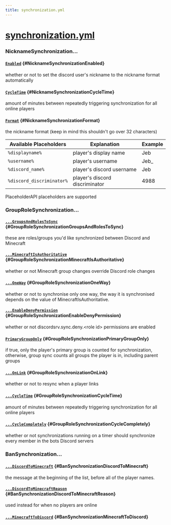```yaml
---
title: synchronization.yml
---
```


# [synchronization.yml](https://config.discordsrv.com/synchronization/_)

### NicknameSynchronization...
#### [`Enabled`](https://config.discordsrv.com/synchronization/NicknameSynchronizationEnabled) {#NicknameSynchronizationEnabled}
whether or not to set the discord user's nickname to the nickname format automatically

#### [`CycleTime`](https://config.discordsrv.com/synchronization/NicknameSynchronizationCycleTime) {#NicknameSynchronizationCycleTime}
amount of minutes between repeatedly triggering synchronization for all online players
#### [`Format`](https://config.discordsrv.com/synchronization/NicknameSynchronizationFormat) {#NicknameSynchronizationFormat}
the nickname format (keep in mind this shouldn't go over 32 characters)

| Available Placeholders    | Explanation                    | Example |
|---------------------------|--------------------------------|---------|
| `%displayname%`           | player's display name          | Jeb     |
| `%username%`              | player's username              | Jeb_    |
| `%discord_name%`          | player's discord username      | Jeb     |
| `%discord_discriminator%` | player's discord discriminator | 4988    |

PlaceholderAPI placeholders are supported

### GroupRoleSynchronization...
#### [`...GroupsAndRolesToSync`](https://config.discordsrv.com/synchronization/GroupRoleSynchronizationGroupsAndRolesToSync) {#GroupRoleSynchronizationGroupsAndRolesToSync}
these are roles/groups you'd like synchronized between Discord and Minecraft

#### [`...MinecraftIsAuthoritative`](https://config.discordsrv.com/synchronization/GroupRoleSynchronizationMinecraftIsAuthoritative) {#GroupRoleSynchronizationMinecraftIsAuthoritative}
whether or not Minecraft group changes override Discord role changes
#### [`...OneWay`](https://config.discordsrv.com/synchronization/GroupRoleSynchronizationOneWay) {#GroupRoleSynchronizationOneWay}
whether or not to synchronise only one way, the way it is synchronised depends on the value of MinecraftIsAuthoritative.
#### [`...EnableDenyPermission`](https://config.discordsrv.com/synchronization/GroupRoleSynchronizationEnableDenyPermission) {#GroupRoleSynchronizationEnableDenyPermission}
whether or not discordsrv.sync.deny.&lt;role id&gt; permissions are enabled

#### [`PrimaryGroupOnly`](https://config.discordsrv.com/synchronization/GroupRoleSynchronizationPrimaryGroupOnly) {#GroupRoleSynchronizationPrimaryGroupOnly}
if true, only the player's primary group is counted for synchronization, otherwise, group sync counts all groups the player is in, including parent groups

#### [`...OnLink`](https://config.discordsrv.com/synchronization/GroupRoleSynchronizationOnLink) {#GroupRoleSynchronizationOnLink}
whether or not to resync when a player links

#### [`...CycleTime`](https://config.discordsrv.com/synchronization/GroupRoleSynchronizationCycleTime) {#GroupRoleSynchronizationCycleTime}
amount of minutes between repeatedly triggering synchronization for all online players

#### [`...CycleCompletely`](https://config.discordsrv.com/synchronization/GroupRoleSynchronizationCycleCompletely) {#GroupRoleSynchronizationCycleCompletely}
whether or not synchronizations running on a timer should synchronize every member in the bots Discord servers

### BanSynchronization...
#### [`...DiscordToMinecraft`](https://config.discordsrv.com/synchronization/BanSynchronizationDiscordToMinecraft) {#BanSynchronizationDiscordToMinecraft}
the message at the beginning of the list, before all of the player names.
#### [`...DiscordToMinecraftReason`](https://config.discordsrv.com/synchronization/BanSynchronizationDiscordToMinecraftReason) {#BanSynchronizationDiscordToMinecraftReason}
used instead for when no players are online
#### [`...MinecraftToDiscord`](https://config.discordsrv.com/synchronization/BanSynchronizationMinecraftToDiscord) {#BanSynchronizationMinecraftToDiscord}
